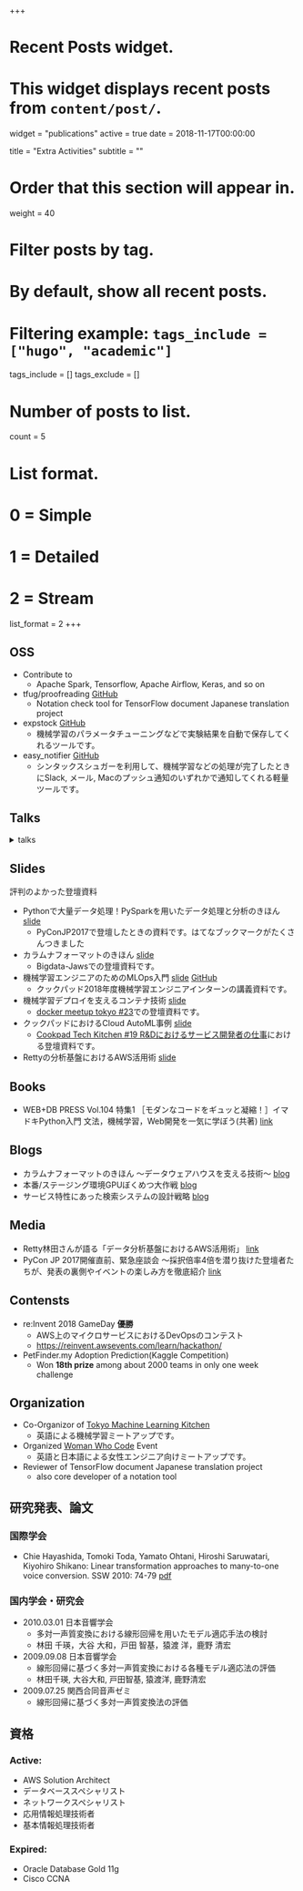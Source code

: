 +++
# Recent Posts widget.
# This widget displays recent posts from `content/post/`.
widget = "publications"
active = true
date = 2018-11-17T00:00:00

title = "Extra Activities"
subtitle = ""

# Order that this section will appear in.
weight = 40

# Filter posts by tag.
#  By default, show all recent posts.
#  Filtering example: `tags_include = ["hugo", "academic"]`
tags_include = []
tags_exclude = []

# Number of posts to list.
count = 5

# List format.
#   0 = Simple
#   1 = Detailed
#   2 = Stream
list_format = 2
+++

## OSS

* Contribute to
   * Apache Spark, Tensorflow, Apache Airflow, Keras, and so on
* tfug/proofreading [GitHub](https://github.com/tfug/proofreading)
   * Notation check tool for TensorFlow document Japanese translation project
* expstock [GitHub](https://github.com/chie8842/expstock)
   * 機械学習のパラメータチューニングなどで実験結果を自動で保存してくれるツールです。
* easy_notifier [GitHub](https://github.com/chie8842/easy_notifier)
   * シンタックスシュガーを利用して、機械学習などの処理が完了したときにSlack, メール, Macのプッシュ通知のいずれかで通知してくれる軽量ツールです。

## Talks
<details>
<summary>talks</summary>

* Oct 15, 2019	Talk as a panelist at [Machine Learning Casual Talks #11](https://mlct.connpass.com/event/147679/)(in Japanese)
* July 14, 2019	Talk about "Understanding distributed processing in Python" at PyData London 2019(in English)
* Jun 24, 2019	Talk about Recommendation at Cookpad at [Machine Learning Recommender Pitch](https://machine-learning-pitch.connpass.com/event/132858/)(in Japanese)
* June 16, 2019	Talk about "Understanding distributed processing in Python" in PyCon Thailand(in English)
* Mar 18, 2019	Lecture of Data Analysis for AWS Solution Architects(in Japanese)
* Mar 9, 2019	Introduction to Machine Learning at Woman Who Code Event(in English)
* Dec 20, 2018	Talk about GameDay at re:Invent 2018(in Japanese)
* Dec 19, 2018	Talk about Tensorflow Performance Tuning(in Japanese)

</details>

## Slides
評判のよかった登壇資料

* Pythonで大量データ処理！PySparkを用いたデータ処理と分析のきほん [slide](https://speakerdeck.com/chie8842/pythondeda-liang-detachu-li-pysparkwoyong-itadetachu-li-tofen-xi-falsekihon)
  * PyConJP2017で登壇したときの資料です。はてなブックマークがたくさんつきました
* カラムナフォーマットのきほん [slide](https://speakerdeck.com/chie8842/karamunahuomatutofalsekihon-2)
  * Bigdata-Jawsでの登壇資料です。
* 機械学習エンジニアのためのMLOps入門 [slide](https://speakerdeck.com/chie8842/cookpad-internship-mlops-lecture-1) [GitHub](https://github.com/chie8842/cookpad_internship_mlops_2018)
  * クックパッド2018年度機械学習エンジニアインターンの講義資料です。
* 機械学習デプロイを支えるコンテナ技術 [slide](https://speakerdeck.com/chie8842/ji-jie-xue-xi-depuroiwozhi-erukontenaji-shu-machine-learning-on-docker)
  * [docker meetup tokyo #23](https://events.docker.com/events/details/docker-tokyo-presents-docker-meetup-23)での登壇資料です。
* クックパッドにおけるCloud AutoML事例 [slide](https://speakerdeck.com/chie8842/kutukupatudoniokerucloud-automlshi-li)
  * [Cookpad Tech Kitchen #19 R&Dにおけるサービス開発者の仕事](https://cookpad.connpass.com/event/104459/ )における登壇資料です。
* Rettyの分析基盤におけるAWS活用術 [slide](https://speakerdeck.com/chie8842/rettyfalsefen-xi-ji-pan-niokeruawshuo-yong-shu)

## Books

* WEB+DB PRESS Vol.104 特集1 ［モダンなコードをギュッと凝縮！］イマドキPython入門 文法，機械学習，Web開発を一気に学ぼう(共著) [link](https://gihyo.jp/magazine/wdpress/archive/2018/vol104)

## Blogs

* カラムナフォーマットのきほん 〜データウェアハウスを支える技術〜 [blog](https://engineer.retty.me/entry/columnar-storage-format)
*  本番/ステージング環境GPUぼくめつ大作戦 [blog](https://techlife.cookpad.com/entry/gpu_to_cpu)
* サービス特性にあった検索システムの設計戦略 [blog](https://techlife.cookpad.com/entry/2019/11/18/110000)
## Media

* Retty林田さんが語る「データ分析基盤におけるAWS活用術」 [link](http://ascii.jp/elem/000/001/605/1605062/)
* PyCon JP 2017開催直前、緊急座談会 ～採択倍率4倍を潜り抜けた登壇者たちが、発表の裏側やイベントの楽しみ方を徹底紹介 [link](https://codezine.jp/article/detail/10391)

## Contensts

* re:Invent 2018 GameDay **優勝**
  * AWS上のマイクロサービスにおけるDevOpsのコンテスト
  * https://reinvent.awsevents.com/learn/hackathon/
* PetFinder.my Adoption Prediction(Kaggle Competition)
  * Won **18th prize** among about 2000 teams in only one week challenge

## Organization

* Co-Organizor of [Tokyo Machine Learning Kitchen](https://www.meetup.com/ja-JP/tokyo-machine-learning-kitchen/)
  * 英語による機械学習ミートアップです。
* Organized [Woman Who Code](https://www.meetup.com/Women-Who-Code-Tokyo/) Event
  * 英語と日本語による女性エンジニア向けミートアップです。
* Reviewer of TensorFlow document Japanese translation project
  * also core developer of a notation tool

## 研究発表、論文
### 国際学会
* Chie Hayashida, Tomoki Toda, Yamato Ohtani, Hiroshi Saruwatari, Kiyohiro Shikano:
Linear transformation approaches to many-to-one voice conversion. SSW 2010: 74-79 [pdf](https://www.isca-speech.org/archive/ssw7/papers/ssw7_074.pdf)

### 国内学会・研究会
* 2010.03.01 日本音響学会
  * 多対一声質変換における線形回帰を用いたモデル適応手法の検討
  * 林田 千瑛，大谷 大和，戸田 智基，猿渡 洋，鹿野 清宏
* 2009.09.08 日本音響学会
  * 線形回帰に基づく多対一声質変換における各種モデル適応法の評価
  * 林田千瑛, 大谷大和, 戸田智基, 猿渡洋, 鹿野清宏
* 2009.07.25 関西合同音声ゼミ
  * 線形回帰に基づく多対一声質変換法の評価

## 資格
### Active:
* AWS Solution Architect
* データベーススペシャリスト
* ネットワークスペシャリスト
* 応用情報処理技術者
* 基本情報処理技術者

### Expired:
* Oracle Database Gold 11g
* Cisco CCNA
